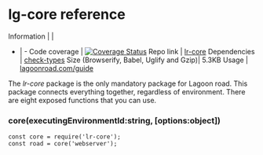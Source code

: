 # lg-core reference
Information | |
- | -
Code coverage | [![Coverage Status](https://coveralls.io/repos/github/lagoon-road/lr-core/badge.svg?branch=master)](https://coveralls.io/github/lagoon-road/lr-core?branch=master)
Repo link | [lr-core](https://github.com/lagoon-road/lr-core)
Dependencies | [check-types](https://www.npmjs.com/package/check-types)
Size (Browserify, Babel, Uglify and Gzip)| 5.3KB
Usage | [lagoonroad.com/guide](https://www.lagoonroad.com/guide)

The _lr-core_ package is the only mandatory package for Lagoon road. This package connects everything together, regardless of environment. There are eight exposed functions that you can use.

### core(executingEnvironmentId:string, [options:object])

```
const core = require('lr-core');
const road = core('webserver');
```
